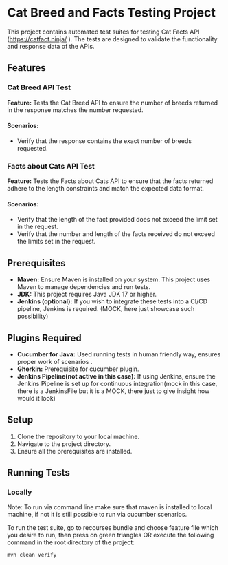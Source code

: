 # Cat Breed and Facts Testing Project

This project contains automated test suites for testing Cat Facts API  (https://catfact.ninja/ ). The tests are designed to validate the functionality and response data of the APIs.

## Features

### Cat Breed API Test

**Feature:** Tests the Cat Breed API to ensure the number of breeds returned in the response matches the number requested.

#### Scenarios:
- Verify that the response contains the exact number of breeds requested.

### Facts about Cats API Test

**Feature:** Tests the Facts about Cats API to ensure that the facts returned adhere to the length constraints and match the expected data format.

#### Scenarios:
- Verify that the length of the fact provided does not exceed the limit set in the request.
- Verify that the number and length of the facts received do not exceed the limits set in the request.

## Prerequisites

- **Maven:** Ensure Maven is installed on your system. This project uses Maven to manage dependencies and run tests.
- **JDK:** This project requires Java JDK 17 or higher.
- **Jenkins (optional):** If you wish to integrate these tests into a CI/CD pipeline, Jenkins is required. (MOCK, here just showcase such possibility)

## Plugins Required

- **Cucumber for Java:** Used running tests in human friendly way, ensures proper work of scenarios .
- **Gherkin:** Prerequisite for cucumber plugin.
- **Jenkins Pipeline(not active in this case):** If using Jenkins, ensure the Jenkins Pipeline is set up for continuous integration(mock in this case, there is a JenkinsFile but it is a MOCK, there just to give insight how would it look)

## Setup

1. Clone the repository to your local machine.
2. Navigate to the project directory.
3. Ensure all the prerequisites are installed.

## Running Tests

### Locally
Note: To run via command line make sure that maven is installed to local machine, if not it is still possible to run via cucumber scenarios.

To run the test suite, go to recourses bundle and choose feature file which you desire to run, then press on green triangles OR execute the following command in the root directory of the project:
```bash
mvn clean verify
